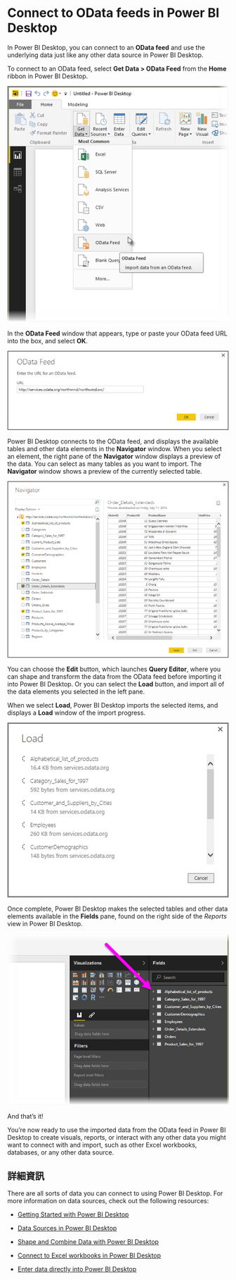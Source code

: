 <properties
   pageTitle="Connect to an OData feed in Power BI Desktop"
   description="Easily connect to and use an OData feed in Power BI Desktop"
   services="powerbi"
   documentationCenter=""
   authors="davidiseminger"
   manager="mblythe"
   backup=""
   editor=""
   tags=""
   qualityFocus="no"
   qualityDate=""/>

<tags
   ms.service="powerbi"
   ms.devlang="NA"
   ms.topic="article"
   ms.tgt_pltfrm="NA"
   ms.workload="powerbi"
   ms.date="09/29/2016"
   ms.author="davidi"/>

# Connect to OData feeds in Power BI Desktop

In Power BI Desktop, you can connect to an <bpt id="p1">**</bpt>OData feed<ept id="p1">**</ept> and use the underlying data just like any other data source in Power BI Desktop.

To connect to an OData feed, select <bpt id="p1">**</bpt>Get Data &gt; OData Feed<ept id="p1">**</ept> from the <bpt id="p2">**</bpt>Home<ept id="p2">**</ept> ribbon in Power BI Desktop.

![](media/powerbi-desktop-connect-odata/connect-to-odata_1.png)

In the <bpt id="p1">**</bpt>OData Feed<ept id="p1">**</ept> window that appears, type or paste your OData feed URL into the box, and select <bpt id="p2">**</bpt>OK<ept id="p2">**</ept>.

![](media/powerbi-desktop-connect-odata/connect-to-odata_2.png)

Power BI Desktop connects to the OData feed, and displays the available tables and other data elements in the <bpt id="p1">**</bpt>Navigator<ept id="p1">**</ept> window. When you select an element, the right pane of the <bpt id="p1">**</bpt>Navigator<ept id="p1">**</ept> window displays a preview of the data. You can select as many tables as you want to import. The <bpt id="p1">**</bpt>Navigator<ept id="p1">**</ept> window shows a preview of the currently selected table.

![](media/powerbi-desktop-connect-odata/connect-to-odata_3.png)

You can choose the <bpt id="p1">**</bpt>Edit<ept id="p1">**</ept> button, which launches <bpt id="p2">**</bpt>Query Editor<ept id="p2">**</ept>, where you can shape and transform the data from the OData feed before importing it into Power BI Desktop. Or you can select the <bpt id="p1">**</bpt>Load<ept id="p1">**</ept> button, and import all of the data elements you selected in the left pane.

When we select <bpt id="p1">**</bpt>Load<ept id="p1">**</ept>, Power BI Desktop imports the selected items, and displays a <bpt id="p2">**</bpt>Load<ept id="p2">**</ept> window of the import progress.


![](media/powerbi-desktop-connect-odata/connect-to-odata_4.png)

Once complete, Power BI Desktop makes the selected tables and other data elements available in the <bpt id="p1">**</bpt>Fields<ept id="p1">**</ept> pane, found on the right side of the <bpt id="p2">*</bpt>Reports<ept id="p2">*</ept> view in Power BI Desktop.

![](media/powerbi-desktop-connect-odata/connect-to-odata_5.png)

And that’s it!

You’re now ready to use the imported data from the OData feed in Power BI Desktop to create visuals, reports, or interact with any other data you might want to connect with and import, such as other Excel workbooks, databases, or any other data source.


## 詳細資訊

﻿There are all sorts of data you can connect to using Power BI Desktop. For more information on data sources, check out the following resources:

-   [Getting Started with Power BI Desktop](powerbi-desktop-getting-started.md)

-   [Data Sources in Power BI Desktop](powerbi-desktop-data-sources.md)

-   [Shape and Combine Data with Power BI Desktop](powerbi-desktop-shape-and-combine-data.md)

-   [Connect to Excel workbooks in Power BI Desktop](powerbi-desktop-connect-excel.md)   

-   [Enter data directly into Power BI Desktop](powerbi-desktop-enter-data-directly-into-desktop.md)   
